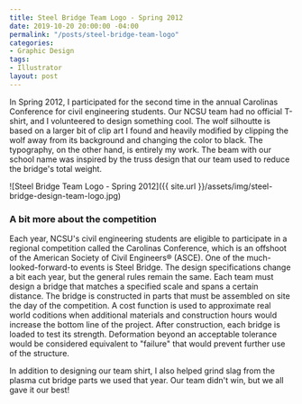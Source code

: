 ```yaml
---
title: Steel Bridge Team Logo - Spring 2012
date: 2019-10-20 20:00:00 -04:00
permalink: "/posts/steel-bridge-team-logo"
categories:
- Graphic Design
tags:
- Illustrator
layout: post
---
```


In Spring 2012, I participated for the second time in the annual Carolinas Conference for civil engineering students. Our NCSU team had no official T-shirt, and I volunteered to design something cool. The wolf silhoutte is based on a larger bit of clip art I found and heavily modified by clipping the wolf away from its background and changing the color to black. The typography, on the other hand, is entirely my work. The beam with our school name was inspired by the truss design that our team used to reduce the bridge's total weight. 

![Steel Bridge Team Logo - Spring 2012]({{ site.url }}/assets/img/steel-bridge-design-team-logo.jpg)


### A bit more about the competition
Each year, NCSU's civil engineering students are eligible to participate in a regional competition called the Carolinas Conference, which is an offshoot of the American Society of Civil Engineers&#174; (ASCE). One of the much-looked-forward-to events is Steel Bridge. The design specifications change a bit each year, but the general rules remain the same. Each team must design a bridge that matches a specified scale and spans a certain distance. The bridge is constructed in parts that must be assembled on site the day of the competition. A cost function is used to approximate real world coditions when additional materials and construction hours would increase the bottom line of the project. After construction, each bridge is loaded to test its strength. Deformation beyond an acceptable tolerance would be considered equivalent to "failure" that would prevent further use of the structure.

In addition to designing our team shirt, I also helped grind slag from the plasma cut bridge parts we used that year. Our team didn't win, but we all gave it our best!
